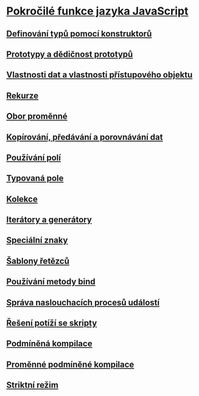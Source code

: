 # [Pokročilé funkce jazyka JavaScript](advanced-javascript.md)
## [Definování typů pomocí konstruktorů](using-constructors-to-define-types.md)
## [Prototypy a dědičnost prototypů](prototypes-and-prototype-inheritance.md)
## [Vlastnosti dat a vlastnosti přístupového objektu](data-properties-and-accessor-properties.md)
## [Rekurze](recursion-javascript.md)
## [Obor proměnné](variable-scope-javascript.md)
## [Kopírování, předávání a porovnávání dat](copying-passing-and-comparing-data-javascript.md)
## [Používání polí](using-arrays-javascript.md)
## [Typovaná pole](typed-arrays-javascript.md)
## [Kolekce](collections-javascript.md)
## [Iterátory a generátory](iterators-and-generators-javascript.md)
## [Speciální znaky](special-characters-javascript.md)
## [Šablony řetězců](template-strings-javascript.md)
## [Používání metody bind](using-the-bind-method-javascript.md)
## [Správa naslouchacích procesů událostí](managing-event-listeners.md)
## [Řešení potíží se skripty](troubleshooting-your-scripts-javascript.md)
## [Podmíněná kompilace](conditional-compilation-javascript.md)
## [Proměnné podmíněné kompilace](conditional-compilation-variables-javascript.md)
## [Striktní režim](strict-mode-javascript.md)
